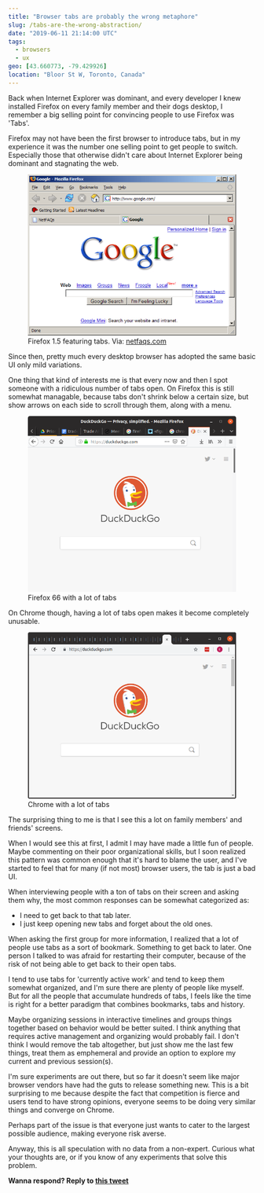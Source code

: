 ```yaml
---
title: "Browser tabs are probably the wrong metaphore"
slug: /tabs-are-the-wrong-abstraction/
date: "2019-06-11 21:14:00 UTC"
tags:
  - browsers
  - ux
geo: [43.660773, -79.429926]
location: "Bloor St W, Toronto, Canada"
---
```


Back when Internet Explorer was dominant, and every developer I knew installed
Firefox on every family member and their dogs desktop, I remember a big selling
point for convincing people to use Firefox was 'Tabs'.

Firefox may not have been the first browser to introduce tabs, but in my
experience it was the number one selling point to get people to switch.
Especially those that otherwise didn't care about Internet Explorer being
dominant and stagnating the web.

<figure style="max-width: 100%">
  <img src="/resources/images/posts/tabs/firefox.png" alt="Firefox 1.5 featuring tabs" />
  <figcaption>Firefox 1.5 featuring tabs. Via: <a href="http://www.netfaqs.com/windows/browsers/firefox15/index.asp">netfaqs.com</a></figcaption>
</figure>

Since then, pretty much every desktop browser has adopted the same basic UI
only mild variations.

One thing that kind of interests me is that every now and then I spot someone
with a ridiculous number of tabs open. On Firefox this is still somewhat
managable, because tabs don't shrink below a certain size, but show arrows on
each side to scroll through them, along with a menu. 

<figure style="max-width: 100%">
  <img src="/resources/images/posts/tabs/firefox-current.png" alt="Firefox 66 with a lot of tabs" />
  <figcaption>Firefox 66 with a lot of tabs</figcaption>
</figure>

On Chrome though, having a lot of tabs open makes it become completely
unusable.

<figure style="max-width: 100%">
  <img src="/resources/images/posts/tabs/chrome.png" alt="Chrome with a lot of tabs" />
  <figcaption>Chrome with a lot of tabs</figcaption>
</figure>

The surprising thing to me is that I see this a lot on family members' and
friends' screens.

When I would see this at first, I admit I may have made a little fun of people.
Maybe commenting on their poor organizational skills, but I soon realized this
pattern was common enough that it's hard to blame the user, and I've started to
feel that for many (if not most) browser users, the tab is just a bad UI.

When interviewing people with a ton of tabs on their screen and asking them
why, the most common responses can be somewhat categorized as:

* I need to get back to that tab later.
* I just keep opening new tabs and forget about the old ones.

When asking the first group for more information, I realized that a lot of
people use tabs as a sort of bookmark. Something to get back to later. One
person I talked to was afraid for restarting their computer, because of the
risk of not being able to get back to their open tabs.

I tend to use tabs for 'currently active work' and tend to keep them somewhat
organized, and I'm sure there are plenty of people like myself. But for all
the people that accumulate hundreds of tabs, I feels like the time is right for
a better paradigm that combines bookmarks, tabs and history.

Maybe organizing sessions in interactive timelines and groups things together
based on behavior would be better suited. I think anything that requires active
management and organizing would probably fail. I don't think I would remove the
tab altogether, but just show me the last few things, treat them as emphemeral
and provide an option to explore my current and previous session(s).

I'm sure experiments are out there, but so far it doesn't seem like major
browser vendors have had the guts to release something new. This is a bit
surprising to me because despite the fact that competition is fierce and
users tend to have strong opinions, everyone seems to be doing very similar
things and converge on Chrome.

Perhaps part of the issue is that everyone just wants to cater to the largest
possible audience, making everyone risk averse.

Anyway, this is all speculation with no data from a non-expert. Curious what
your thoughts are, or if you know of any experiments that solve this problem.

**Wanna respond? Reply to [this tweet][1]**

[1]: https://twitter.com/evertp/status/1138555764392497155
